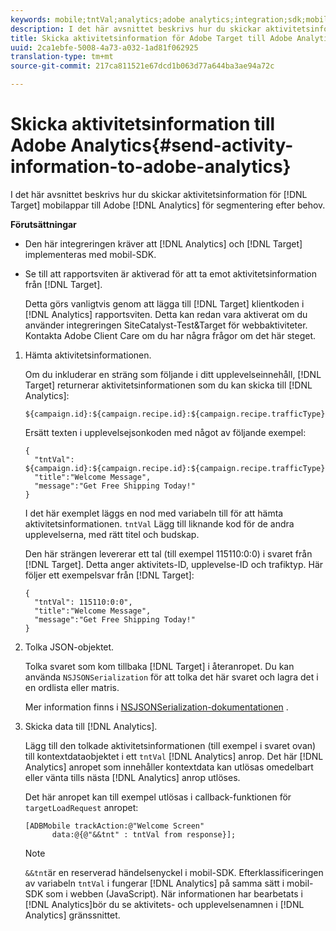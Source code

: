 ```yaml
---
keywords: mobile;tntVal;analytics;adobe analytics;integration;sdk;mobile sdk;
description: I det här avsnittet beskrivs hur du skickar aktivitetsinformation för Adobe Target-mobilappar till Adobe Analytics för postad hoc-segmentering.
title: Skicka aktivitetsinformation för Adobe Target till Adobe Analytics
uuid: 2ca1ebfe-5008-4a73-a032-1ad81f062925
translation-type: tm+mt
source-git-commit: 217ca811521e67dcd1b063d77a644ba3ae94a72c

---
```



# Skicka aktivitetsinformation till Adobe Analytics{#send-activity-information-to-adobe-analytics}

I det här avsnittet beskrivs hur du skickar aktivitetsinformation för [!DNL Target] mobilappar till Adobe [!DNL Analytics] för segmentering efter behov.

**Förutsättningar**

* Den här integreringen kräver att [!DNL Analytics] och [!DNL Target] implementeras med mobil-SDK.
* Se till att rapportsviten är aktiverad för att ta emot aktivitetsinformation från [!DNL Target].

   Detta görs vanligtvis genom att lägga till [!DNL Target] klientkoden i [!DNL Analytics] rapportsviten. Detta kan redan vara aktiverat om du använder integreringen SiteCatalyst-Test&amp;Target för webbaktiviteter. Kontakta Adobe Client Care om du har några frågor om det här steget.

1. Hämta aktivitetsinformationen.

   Om du inkluderar en sträng som följande i ditt upplevelseinnehåll, [!DNL Target] returnerar aktivitetsinformationen som du kan skicka till [!DNL Analytics]:

   ```
   ${campaign.id}:${campaign.recipe.id}:${campaign.recipe.trafficType}
   ```

   Ersätt texten i upplevelsejsonkoden med något av följande exempel:

   ```
   { 
     "tntVal": ${campaign.id}:${campaign.recipe.id}:${campaign.recipe.trafficType}", 
     "title":"Welcome Message", 
     "message":"Get Free Shipping Today!" 
   }
   ```

   I det här exemplet läggs en nod med variabeln till för att hämta aktivitetsinformationen. `tntVal` Lägg till liknande kod för de andra upplevelserna, med rätt titel och budskap.

   Den här strängen levererar ett tal (till exempel 115110:0:0) i svaret från [!DNL Target]. Detta anger aktivitets-ID, upplevelse-ID och trafiktyp. Här följer ett exempelsvar från [!DNL Target]:

   ```
   { 
     "tntVal": 115110:0:0", 
     "title":"Welcome Message", 
     "message":"Get Free Shipping Today!" 
   }
   ```

1. Tolka JSON-objektet.

   Tolka svaret som kom tillbaka [!DNL Target] i återanropet. Du kan använda `NSJSONSerialization` för att tolka det här svaret och lagra det i en ordlista eller matris.

   Mer information finns i [NSJSONSerialization-dokumentationen](https://developer.apple.com/library/ios/documentation/Foundation/Reference/NSJSONSerialization_Class/#//apple_ref/occ/clm/NSJSONSerialization/JSONObjectWithData:options:error) .

1. Skicka data till [!DNL Analytics].

   Lägg till den tolkade aktivitetsinformationen (till exempel i svaret ovan) till kontextdataobjektet i ett `tntVal` [!DNL Analytics] anrop. Det här [!DNL Analytics] anropet som innehåller kontextdata kan utlösas omedelbart eller vänta tills nästa [!DNL Analytics] anrop utlöses.

   Det här anropet kan till exempel utlösas i callback-funktionen för `targetLoadRequest` anropet:

   ```
   [ADBMobile trackAction:@"Welcome Screen"  
         data:@{@"&&tnt" : tntVal from response}];
   ```

   >[!NOTE]
   >
   >`&&tnt`är en reserverad händelsenyckel i mobil-SDK. Efterklassificeringen av variabeln `tntVal` i fungerar [!DNL Analytics] på samma sätt i mobil-SDK som i webben (JavaScript). När informationen har bearbetats i [!DNL Analytics]bör du se aktivitets- och upplevelsenamnen i [!DNL Analytics] gränssnittet.

